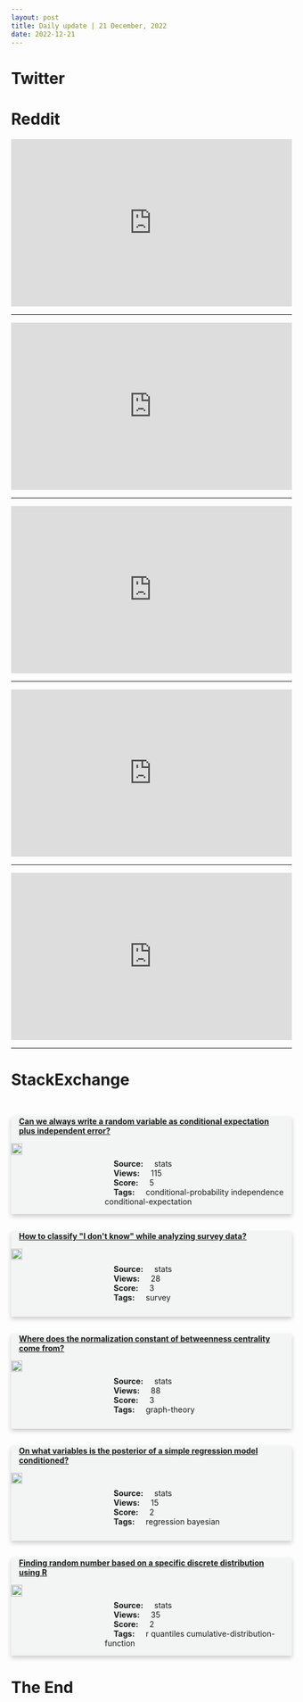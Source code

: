 ```yaml
---
layout: post
title: Daily update | 21 December, 2022
date: 2022-12-21
---
```


<script async src="https://platform.twitter.com/widgets.js" charset="utf-8"></script>


<script src='https://storage.ko-fi.com/cdn/scripts/overlay-widget.js'></script>
<script>
  kofiWidgetOverlay.draw('themldojo', {
    'type': 'floating-chat',
    'floating-chat.donateButton.text': 'Support me',
    'floating-chat.donateButton.background-color': '#f45d22',
    'floating-chat.donateButton.text-color': '#fff'
  });
</script>

# Twitter 

<blockquote class="twitter-tweet"><a href="https://twitter.com/python_spaces/status/1605183282450403333"></a></blockquote>

<blockquote class="twitter-tweet"><a href="https://twitter.com/svpino/status/1605186275211767808"></a></blockquote>

<blockquote class="twitter-tweet"><a href="https://twitter.com/gp_pulipaka/status/1605080559205732352"></a></blockquote>

<blockquote class="twitter-tweet"><a href="https://twitter.com/letscinema/status/1605301693167521792"></a></blockquote>

<blockquote class="twitter-tweet"><a href="https://twitter.com/mrdbourke/status/1605051869486686209"></a></blockquote>

<blockquote class="twitter-tweet"><a href="https://twitter.com/ylecun/status/1605252699561537536"></a></blockquote>

<blockquote class="twitter-tweet"><a href="https://twitter.com/MetaAI/status/1605264488730886144"></a></blockquote>

<blockquote class="twitter-tweet"><a href="https://twitter.com/fastdotai/status/1605152320177569793"></a></blockquote>

<blockquote class="twitter-tweet"><a href="https://twitter.com/huggingface/status/1605228621626490880"></a></blockquote>

<blockquote class="twitter-tweet"><a href="https://twitter.com/GoogleAI/status/1605255237064761344"></a></blockquote>

# Reddit 

<iframe id="reddit-embed" src="https://www.redditmedia.com/r/datascience/comments/zqsseu/agree?ref_source=embed&amp;ref=share&amp;embed=true" sandbox="allow-scripts allow-same-origin allow-popups" style="border: none;" height="300" width="100%" scrolling="yes"></iframe>
<hr style="width:100%;text-align:left;margin-left:0">
<iframe id="reddit-embed" src="https://www.redditmedia.com/r/dataengineering/comments/zqqsqx/2022_data_buzzwords_translated_to_their_actual?ref_source=embed&amp;ref=share&amp;embed=true" sandbox="allow-scripts allow-same-origin allow-popups" style="border: none;" height="300" width="100%" scrolling="yes"></iframe>
<hr style="width:100%;text-align:left;margin-left:0">
<iframe id="reddit-embed" src="https://www.redditmedia.com/r/MachineLearning/comments/zqtmf7/d_techniques_to_optimize_a_model_when_the_loss?ref_source=embed&amp;ref=share&amp;embed=true" sandbox="allow-scripts allow-same-origin allow-popups" style="border: none;" height="300" width="100%" scrolling="yes"></iframe>
<hr style="width:100%;text-align:left;margin-left:0">
<iframe id="reddit-embed" src="https://www.redditmedia.com/r/datascience/comments/zqqdtl/im_a_data_scientist_on_an_island_in_my?ref_source=embed&amp;ref=share&amp;embed=true" sandbox="allow-scripts allow-same-origin allow-popups" style="border: none;" height="300" width="100%" scrolling="yes"></iframe>
<hr style="width:100%;text-align:left;margin-left:0">
<iframe id="reddit-embed" src="https://www.redditmedia.com/r/MachineLearning/comments/zqitxl/d_deep_learning_based_recommendation_systems?ref_source=embed&amp;ref=share&amp;embed=true" sandbox="allow-scripts allow-same-origin allow-popups" style="border: none;" height="300" width="100%" scrolling="yes"></iframe>
<hr style="width:100%;text-align:left;margin-left:0">

<style>
.card {
box-shadow: 0 4px 8px 0 rgba(0,0,0,0.2);
transition: 0.3s;
width: 100%;
background-color: #F3F4F4;
}
p{
    margin-left:  3em;
    padding-top: 1em;
}
.part2{
    display: grid;
    grid-template-columns: 1fr 3fr;
}
h4{
    margin: 1em;
}

.card:hover {
box-shadow: 0 8px 16px 0 rgba(0,0,0,0.2);
}
b {
padding: 2px 16px;
}
</style>
  
# StackExchange 


  <br>
  <div class="card">
  <h4><a href='https://stats.stackexchange.com/questions/599607/can-we-always-write-a-random-variable-as-conditional-expectation-plus-independen'>Can we always write a random variable as conditional expectation plus independent error?</a></h4> 
  <div class="part2">
      <img src="https://cdn.sstatic.net/Sites/stats/Img/apple-touch-icon@2.png?v=344f57aa10cc" alt="Img missing!" style="width:40%">
      <p><b>Source:</b> stats<br><b>Views:</b> 115<br><b>Score:</b> 5<br><b>Tags:</b> <span class="badge badge-dark">conditional-probability</span> <span class="badge badge-dark">independence</span> <span class="badge badge-dark">conditional-expectation</span></p> 
  </div>
  </div>
      
  <br>
  <div class="card">
  <h4><a href='https://stats.stackexchange.com/questions/599627/how-to-classify-i-dont-know-while-analyzing-survey-data'>How to classify &quot;I don&#39;t know&quot; while analyzing survey data?</a></h4> 
  <div class="part2">
      <img src="https://cdn.sstatic.net/Sites/stats/Img/apple-touch-icon@2.png?v=344f57aa10cc" alt="Img missing!" style="width:40%">
      <p><b>Source:</b> stats<br><b>Views:</b> 28<br><b>Score:</b> 3<br><b>Tags:</b> <span class="badge badge-dark">survey</span></p> 
  </div>
  </div>
      
  <br>
  <div class="card">
  <h4><a href='https://stats.stackexchange.com/questions/599599/where-does-the-normalization-constant-of-betweenness-centrality-come-from'>Where does the normalization constant of betweenness centrality come from?</a></h4> 
  <div class="part2">
      <img src="https://cdn.sstatic.net/Sites/stats/Img/apple-touch-icon@2.png?v=344f57aa10cc" alt="Img missing!" style="width:40%">
      <p><b>Source:</b> stats<br><b>Views:</b> 88<br><b>Score:</b> 3<br><b>Tags:</b> <span class="badge badge-dark">graph-theory</span></p> 
  </div>
  </div>
      
  <br>
  <div class="card">
  <h4><a href='https://stats.stackexchange.com/questions/599657/on-what-variables-is-the-posterior-of-a-simple-regression-model-conditioned'>On what variables is the posterior of a simple regression model conditioned?</a></h4> 
  <div class="part2">
      <img src="https://cdn.sstatic.net/Sites/stats/Img/apple-touch-icon@2.png?v=344f57aa10cc" alt="Img missing!" style="width:40%">
      <p><b>Source:</b> stats<br><b>Views:</b> 15<br><b>Score:</b> 2<br><b>Tags:</b> <span class="badge badge-dark">regression</span> <span class="badge badge-dark">bayesian</span></p> 
  </div>
  </div>
      
  <br>
  <div class="card">
  <h4><a href='https://stats.stackexchange.com/questions/599578/finding-random-number-based-on-a-specific-discrete-distribution-using-r'>Finding random number based on a specific discrete distribution using R</a></h4> 
  <div class="part2">
      <img src="https://cdn.sstatic.net/Sites/stats/Img/apple-touch-icon@2.png?v=344f57aa10cc" alt="Img missing!" style="width:40%">
      <p><b>Source:</b> stats<br><b>Views:</b> 35<br><b>Score:</b> 2<br><b>Tags:</b> <span class="badge badge-dark">r</span> <span class="badge badge-dark">quantiles</span> <span class="badge badge-dark">cumulative-distribution-function</span></p> 
  </div>
  </div>
      
# The End